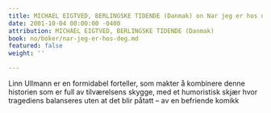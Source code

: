 ```yaml
---
title: MICHAEL EIGTVED, BERLINGSKE TIDENDE (Danmak) on Nar jeg er hos deg
date: 2001-10-04 00:00:00 -0400
attribution: MICHAEL EIGTVED, BERLINGSKE TIDENDE (Danmak)
book: no/boker/nar-jeg-er-hos-deg.md
featured: false
weight: ''

---
```

Linn Ullmann er en formidabel forteller, som makter å kombinere denne historien som er full av tilværelsens skygge, med et humoristisk skjær hvor tragediens balanseres uten at det blir påtatt – av en befriende komikk